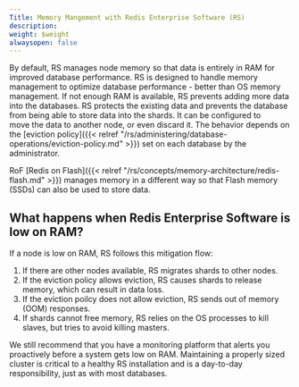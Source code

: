 ```yaml
---
Title: Memory Mangement with Redis Enterprise Software (RS)
description: 
weight: $weight
alwaysopen: false
---
```

By default, RS manages node memory so that data is entirely in RAM for improved
database performance. RS is designed to handle memory management to optimize database 
performance - better than OS memory management. If not enough RAM is available, 
RS prevents adding more data into the databases. RS protects the existing data and
prevents the database from being able to store data into the shards. It 
can be configured to move the data to another node, or even discard it.
The behavior depends on the [eviction policy]({{< relref "/rs/administering/database-operations/eviction-policy.md" >}})
set on each database by the administrator.

RoF [Redis on Flash]({{< relref "/rs/concepts/memory-architecture/redis-flash.md" >}})
manages memory in a different way so that Flash memory (SSDs) can also be used 
to store data. 

## What happens when Redis Enterprise Software is low on RAM?

If a node is low on RAM, RS follows this mitigation flow:

1. If there are other nodes available, RS migrates shards to other nodes.
2. If the eviction policy allows eviction, RS causes shards to release memory, 
which can result in data loss.
3. If the eviction poilcy does not allow eviction, RS sends 
out of memory (OOM) responses.
4. If shards cannot free memory, RS relies on the OS processes to kill slaves, 
but tries to avoid killing masters.

We still recommend that you have a monitoring platform that alerts you 
proactively before a system gets low on RAM. Maintaining a properly sized 
cluster is critical to a healthy RS installation and is a day-to-day 
responsibility, just as with most databases.
